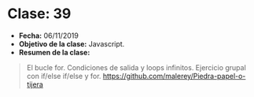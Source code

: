 # Clase: 39
* **Fecha:** 06/11/2019
* **Objetivo de la clase:** Javascript.   
* **Resumen de la clase:**
> El bucle for. Condiciones de salida y loops infinitos. Ejercicio grupal con if/else if/else y for. https://github.com/malerey/Piedra-papel-o-tijera